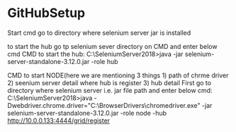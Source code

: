 # GitHubSetup

Start cmd
go to directory where selenium server jar is installed

to start the hub go tp selenium sever directory on CMD and enter below cmd
CMD to start the hub:
C:\SeleniumServer2018>java -jar selenium-server-standalone-3.12.0.jar -role hub

CMD to start NODE(here we are mentioning 3 things 1) path of chrme driver 2) seenium server detail where hub is register 3) hub detail
First go to directory where selenium server i.e. jar file path and enter below cmd:
C:\SeleniumServer2018>java -Dwebdriver.chrome.driver="C:\BrowserDrivers\chromedriver.exe" -jar selenium-server-standalone-3.12.0.jar -role node -hub http://10.0.0.133:4444/grid/register
